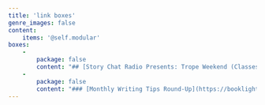 ```yaml
---
title: 'link boxes'
genre_images: false
content:
    items: '@self.modular'
boxes:
    -
        package: false
        content: "## [Story Chat Radio Presents: Trope Weekend (Classes and Workshops)](https://www.storychatradio.com/trope-weekend)\n\n[Monthly Writing Tips Round-Up](https://booklighteditorial.com/blog)\n\n[Light Up Voices](https://booklighteditorial.com/blog/light-up-voices)\n\n[Editing Services](https://booklighteditorial.com/services)\n\n[Contact](https://booklighteditorial.com/contact)\n\n[Story Chat Radio](https://www.storychatradio.com/)\n\n[Newsletter Sign-Up and Free Self-Editing Workbook](https://booklighteditorial.us15.list-manage.com/subscribe?u=41cbd1b3120b5a7852e2b113c&id=2186454ed1)\n"
    -
        package: false
        content: "### [Monthly Writing Tips Round-Up](https://booklighteditorial.com/blog)\n\n"
---
```


